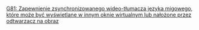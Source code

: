 [G81: Zapewnienie zsynchronizowanego wideo-tłumacza języka migowego, które może być wyświetlane w innym oknie wirtualnym lub nałożone przez odtwarzacz na obraz](https://www.w3.org/WAI/WCAG21/Techniques/general/G81)